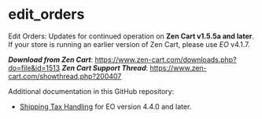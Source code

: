 # edit_orders

Edit Orders: Updates for continued operation on **Zen Cart v1.5.5a and later**.  If your store is running an earlier version of Zen Cart, please use _EO_ v4.1.7.

_**Download from Zen Cart**_: https://www.zen-cart.com/downloads.php?do=file&id=1513
_**Zen Cart Support Thread**_: https://www.zen-cart.com/showthread.php?200407

Additional documentation in this GitHub repository:

- [Shipping Tax Handling](./pages/shipping_tax_handling.md) for EO version 4.4.0 and later.
